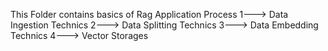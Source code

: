 This Folder contains basics of Rag Application Process
1---> Data Ingestion Technics
2---> Data Splitting Technics
3---> Data Embedding Technics
4---> Vector Storages
